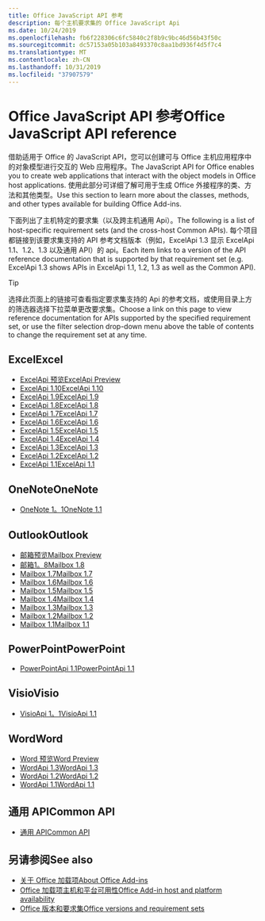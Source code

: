 ```yaml
---
title: Office JavaScript API 参考
description: 每个主机要求集的 Office JavaScript Api
ms.date: 10/24/2019
ms.openlocfilehash: fb6f228306c6fc5840c2f8b9c9bc46d56b43f50c
ms.sourcegitcommit: dc57153a05b103a8493370c8aa1bd936f4d5f7c4
ms.translationtype: MT
ms.contentlocale: zh-CN
ms.lasthandoff: 10/31/2019
ms.locfileid: "37907579"
---
```

# <a name="office-javascript-api-reference"></a><span data-ttu-id="05d88-103">Office JavaScript API 参考</span><span class="sxs-lookup"><span data-stu-id="05d88-103">Office JavaScript API reference</span></span>

<span data-ttu-id="05d88-104">借助适用于 Office 的 JavaScript API，您可以创建可与 Office 主机应用程序中的对象模型进行交互的 Web 应用程序。</span><span class="sxs-lookup"><span data-stu-id="05d88-104">The JavaScript API for Office enables you to create web applications that interact with the object models in Office host applications.</span></span> <span data-ttu-id="05d88-105">使用此部分可详细了解可用于生成 Office 外接程序的类、方法和其他类型。</span><span class="sxs-lookup"><span data-stu-id="05d88-105">Use this section to learn more about the classes, methods, and other types available for building Office Add-ins.</span></span>

<span data-ttu-id="05d88-106">下面列出了主机特定的要求集（以及跨主机通用 Api）。</span><span class="sxs-lookup"><span data-stu-id="05d88-106">The following is a list of host-specific requirement sets (and the cross-host Common APIs).</span></span> <span data-ttu-id="05d88-107">每个项目都链接到该要求集支持的 API 参考文档版本（例如，ExcelApi 1.3 显示 ExcelApi 1.1、1.2、1.3 以及通用 API）的 api。</span><span class="sxs-lookup"><span data-stu-id="05d88-107">Each item links to a version of the API reference documentation that is supported by that requirement set (e.g. ExcelApi 1.3 shows APIs in ExcelApi 1.1, 1.2, 1.3 as well as the Common API).</span></span>

> [!TIP]
> <span data-ttu-id="05d88-108">选择此页面上的链接可查看指定要求集支持的 Api 的参考文档，或使用目录上方的筛选器选择下拉菜单更改要求集。</span><span class="sxs-lookup"><span data-stu-id="05d88-108">Choose a link on this page to view reference documentation for APIs supported by the specified requirement set, or use the filter selection drop-down menu above the table of contents to change the requirement set at any time.</span></span>

## <a name="excel"></a><span data-ttu-id="05d88-109">Excel</span><span class="sxs-lookup"><span data-stu-id="05d88-109">Excel</span></span>

- [<span data-ttu-id="05d88-110">ExcelApi 预览</span><span class="sxs-lookup"><span data-stu-id="05d88-110">ExcelApi Preview</span></span>](/javascript/api/excel?view=excel-js-preview)
- [<span data-ttu-id="05d88-111">ExcelApi 1.10</span><span class="sxs-lookup"><span data-stu-id="05d88-111">ExcelApi 1.10</span></span>](/javascript/api/excel?view=excel-js-1.10)
- [<span data-ttu-id="05d88-112">ExcelApi 1.9</span><span class="sxs-lookup"><span data-stu-id="05d88-112">ExcelApi 1.9</span></span>](/javascript/api/excel?view=excel-js-1.9)
- [<span data-ttu-id="05d88-113">ExcelApi 1.8</span><span class="sxs-lookup"><span data-stu-id="05d88-113">ExcelApi 1.8</span></span>](/javascript/api/excel?view=excel-js-1.8)
- [<span data-ttu-id="05d88-114">ExcelApi 1.7</span><span class="sxs-lookup"><span data-stu-id="05d88-114">ExcelApi 1.7</span></span>](/javascript/api/excel?view=excel-js-1.7)
- [<span data-ttu-id="05d88-115">ExcelApi 1.6</span><span class="sxs-lookup"><span data-stu-id="05d88-115">ExcelApi 1.6</span></span>](/javascript/api/excel?view=excel-js-1.6)
- [<span data-ttu-id="05d88-116">ExcelApi 1.5</span><span class="sxs-lookup"><span data-stu-id="05d88-116">ExcelApi 1.5</span></span>](/javascript/api/excel?view=excel-js-1.5)
- [<span data-ttu-id="05d88-117">ExcelApi 1.4</span><span class="sxs-lookup"><span data-stu-id="05d88-117">ExcelApi 1.4</span></span>](/javascript/api/excel?view=excel-js-1.4)
- [<span data-ttu-id="05d88-118">ExcelApi 1.3</span><span class="sxs-lookup"><span data-stu-id="05d88-118">ExcelApi 1.3</span></span>](/javascript/api/excel?view=excel-js-1.3)
- [<span data-ttu-id="05d88-119">ExcelApi 1.2</span><span class="sxs-lookup"><span data-stu-id="05d88-119">ExcelApi 1.2</span></span>](/javascript/api/excel?view=excel-js-1.2)
- [<span data-ttu-id="05d88-120">ExcelApi 1.1</span><span class="sxs-lookup"><span data-stu-id="05d88-120">ExcelApi 1.1</span></span>](/javascript/api/excel?view=excel-js-1.1)

## <a name="onenote"></a><span data-ttu-id="05d88-121">OneNote</span><span class="sxs-lookup"><span data-stu-id="05d88-121">OneNote</span></span>

- [<span data-ttu-id="05d88-122">OneNote 1。1</span><span class="sxs-lookup"><span data-stu-id="05d88-122">OneNote 1.1</span></span>](/javascript/api/onenote?view=onenote-js-1.1)

## <a name="outlook"></a><span data-ttu-id="05d88-123">Outlook</span><span class="sxs-lookup"><span data-stu-id="05d88-123">Outlook</span></span>

- [<span data-ttu-id="05d88-124">邮箱预览</span><span class="sxs-lookup"><span data-stu-id="05d88-124">Mailbox Preview</span></span>](/javascript/api/outlook?view=outlook-js-preview)
- [<span data-ttu-id="05d88-125">邮箱1。8</span><span class="sxs-lookup"><span data-stu-id="05d88-125">Mailbox 1.8</span></span>](/javascript/api/outlook?view=outlook-js-1.8)
- [<span data-ttu-id="05d88-126">Mailbox 1.7</span><span class="sxs-lookup"><span data-stu-id="05d88-126">Mailbox 1.7</span></span>](/javascript/api/outlook?view=outlook-js-1.7)
- [<span data-ttu-id="05d88-127">Mailbox 1.6</span><span class="sxs-lookup"><span data-stu-id="05d88-127">Mailbox 1.6</span></span>](/javascript/api/outlook?view=outlook-js-1.6)
- [<span data-ttu-id="05d88-128">Mailbox 1.5</span><span class="sxs-lookup"><span data-stu-id="05d88-128">Mailbox 1.5</span></span>](/javascript/api/outlook?view=outlook-js-1.5)
- [<span data-ttu-id="05d88-129">Mailbox 1.4</span><span class="sxs-lookup"><span data-stu-id="05d88-129">Mailbox 1.4</span></span>](/javascript/api/outlook?view=outlook-js-1.4)
- [<span data-ttu-id="05d88-130">Mailbox 1.3</span><span class="sxs-lookup"><span data-stu-id="05d88-130">Mailbox 1.3</span></span>](/javascript/api/outlook?view=outlook-js-1.3)
- [<span data-ttu-id="05d88-131">Mailbox 1.2</span><span class="sxs-lookup"><span data-stu-id="05d88-131">Mailbox 1.2</span></span>](/javascript/api/outlook?view=outlook-js-1.2)
- [<span data-ttu-id="05d88-132">Mailbox 1.1</span><span class="sxs-lookup"><span data-stu-id="05d88-132">Mailbox 1.1</span></span>](/javascript/api/outlook?view=outlook-js-1.1)

## <a name="powerpoint"></a><span data-ttu-id="05d88-133">PowerPoint</span><span class="sxs-lookup"><span data-stu-id="05d88-133">PowerPoint</span></span>

- [<span data-ttu-id="05d88-134">PowerPointApi 1.1</span><span class="sxs-lookup"><span data-stu-id="05d88-134">PowerPointApi 1.1</span></span>](/javascript/api/powerpoint?view=powerpoint-js-1.1)

## <a name="visio"></a><span data-ttu-id="05d88-135">Visio</span><span class="sxs-lookup"><span data-stu-id="05d88-135">Visio</span></span>

- [<span data-ttu-id="05d88-136">VisioApi 1。1</span><span class="sxs-lookup"><span data-stu-id="05d88-136">VisioApi 1.1</span></span>](/javascript/api/visio?view=visio-js-1.1)

## <a name="word"></a><span data-ttu-id="05d88-137">Word</span><span class="sxs-lookup"><span data-stu-id="05d88-137">Word</span></span>

- [<span data-ttu-id="05d88-138">Word 预览</span><span class="sxs-lookup"><span data-stu-id="05d88-138">Word Preview</span></span>](/javascript/api/word?view=word-js-preview)
- [<span data-ttu-id="05d88-139">WordApi 1.3</span><span class="sxs-lookup"><span data-stu-id="05d88-139">WordApi 1.3</span></span>](/javascript/api/word?view=word-js-1.3)
- [<span data-ttu-id="05d88-140">WordApi 1.2</span><span class="sxs-lookup"><span data-stu-id="05d88-140">WordApi 1.2</span></span>](/javascript/api/word?view=word-js-1.2)
- [<span data-ttu-id="05d88-141">WordApi 1.1</span><span class="sxs-lookup"><span data-stu-id="05d88-141">WordApi 1.1</span></span>](/javascript/api/word?view=word-js-1.1)

## <a name="common-api"></a><span data-ttu-id="05d88-142">通用 API</span><span class="sxs-lookup"><span data-stu-id="05d88-142">Common API</span></span>

- [<span data-ttu-id="05d88-143">通用 API</span><span class="sxs-lookup"><span data-stu-id="05d88-143">Common API</span></span>](/javascript/api/office?view=common-js)

## <a name="see-also"></a><span data-ttu-id="05d88-144">另请参阅</span><span class="sxs-lookup"><span data-stu-id="05d88-144">See also</span></span>

- [<span data-ttu-id="05d88-145">关于 Office 加载项</span><span class="sxs-lookup"><span data-stu-id="05d88-145">About Office Add-ins</span></span>](/office/dev/add-ins/overview)
- [<span data-ttu-id="05d88-146">Office 加载项主机和平台可用性</span><span class="sxs-lookup"><span data-stu-id="05d88-146">Office Add-in host and platform availability</span></span>](/office/dev/add-ins/overview/office-add-in-availability)
- [<span data-ttu-id="05d88-147">Office 版本和要求集</span><span class="sxs-lookup"><span data-stu-id="05d88-147">Office versions and requirement sets</span></span>](/office/dev/add-ins/develop/office-versions-and-requirement-sets)
